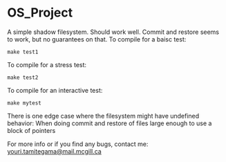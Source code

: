 # OS_Project
A simple shadow filesystem. Should work well. Commit and restore seems to work, but no guarantees on that.
To compile for a baisc test: 

```make test1```

To compile for a stress test: 

```make test2```

To compile for an interactive test: 

```make mytest```


There is one edge case where the filesystem might have undefined behavior:
When doing commit and restore of files large enough to use a block of pointers


For more info or if you find any bugs, contact me: youri.tamitegama@mail.mcgill.ca
